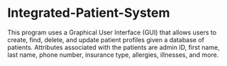 # Integrated-Patient-System

This program uses a Graphical User Interface (GUI) that allows users to create, find, delete, and update patient profiles given a database of patients. Attributes associated with the patients are admin ID, first name, last name, phone number, insurance type, allergies, illnesses, and more.
